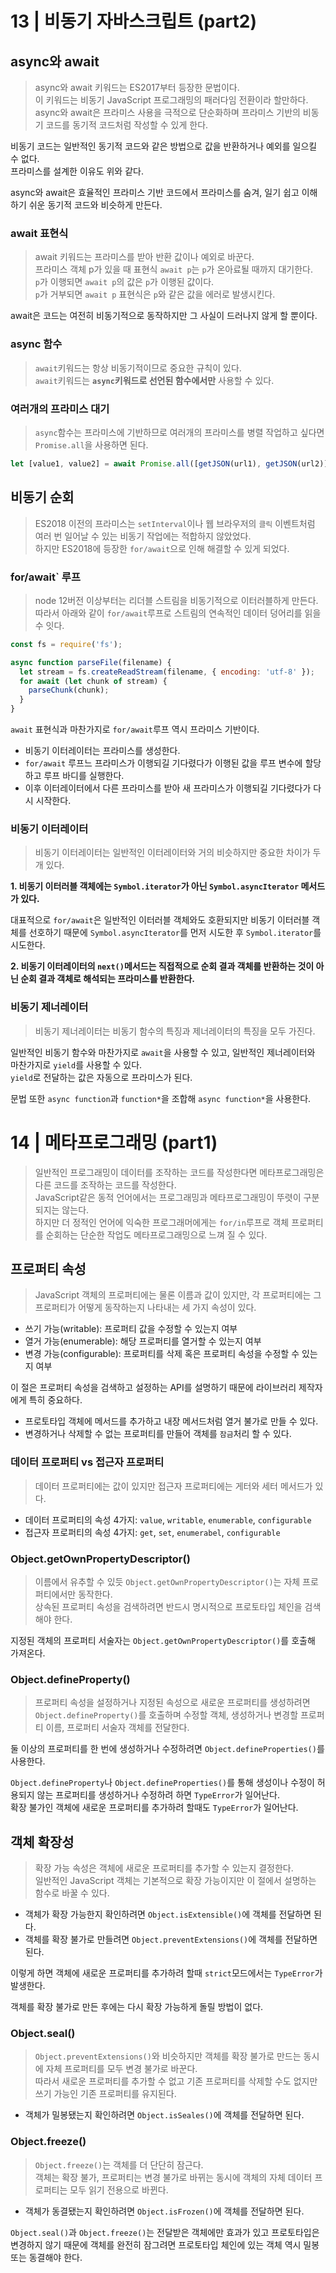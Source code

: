 # 13 | 비동기 자바스크립트 (part2)

## async와 await

> async와 await 키워드는 ES2017부터 등장한 문법이다.
> <br>이 키워드는 비동기 JavaScript 프로그래밍의 패러다임 전환이라 할만하다.
> <br>async와 await은 프라미스 사용을 극적으로 단순화하며 프라미스 기반의 비동기 코드를 동기적 코드처럼 작성할 수 있게 한다.

비동기 코드는 일반적인 동기적 코드와 같은 방법으로 값을 반환하거나 예외를 일으킬 수 없다.
<br>프라미스를 설계한 이유도 위와 같다.

async와 await은 효율적인 프라미스 기반 코드에서 프라미스를 숨겨, 일기 쉽고 이해하기 쉬운 동기적 코드와 비슷하게 만든다.

### await 표현식

> await 키워드는 프라미스를 받아 반환 값이나 예외로 바꾼다.
> <br>프라미스 객체 p가 있을 때 표현식 `await p`는 `p`가 온아료될 때까지 대기한다.
> <br>`p`가 이행되면 `await p`의 값은 `p`가 이행된 값이다.
> <br>`p`가 거부되면 `await p` 표현식은 `p`와 같은 값을 에러로 발생시킨다.

await은 코드는 여전히 비동기적으로 동작하지만 그 사실이 드러나지 않게 할 뿐이다.

### async 함수

> `await`키워드는 항상 비동기적이므로 중요한 규칙이 있다.
> <br>`await`키워드는 **`async`키워드로 선언된 함수에서만** 사용할 수 있다.

### 여러개의 프라미스 대기

> `async`함수는 프라미스에 기반하므로 여러개의 프라미스를 병렬 작업하고 싶다면 `Promise.all`을 사용하면 된다.

```js
let [value1, value2] = await Promise.all([getJSON(url1), getJSON(url2)]);
```

## 비동기 순회

> ES2018 이전의 프라미스는 `setInterval`이나 웹 브라우저의 `클릭` 이벤트처럼 여러 번 일어날 수 있는 비동기 작업에는 적합하지 않았었다.
> <br>하지만 ES2018에 등장한 `for/await`으로 인해 해결할 수 있게 되었다.

### for/await` 루프

> node 12버전 이상부터는 리더블 스트림을 비동기적으로 이터러블하게 만든다.
> <br>따라서 아래와 같이 `for/await`루프로 스트림의 연속적인 데이터 덩어리를 읽을 수 잇다.

```js
const fs = require('fs');

async function parseFile(filename) {
  let stream = fs.createReadStream(filename, { encoding: 'utf-8' });
  for await (let chunk of stream) {
    parseChunk(chunk);
  }
}
```

`await` 표현식과 마찬가지로 `for/await`루프 역시 프라미스 기반이다.

- 비동기 이터레이터는 프라미스를 생성한다.
- `for/await` 루프느 프라미스가 이행되길 기다렸다가 이행된 값을 루프 변수에 할당하고 루프 바디를 실행한다.
- 이후 이터레이터에서 다른 프라미스를 받아 새 프라미스가 이행되길 기다렸다가 다시 시작한다.

### 비동기 이터레이터

> 비동기 이터레이터는 일반적인 이터레이터와 거의 비슷하지만 중요한 차이가 두 개 있다.

**1. 비동기 이터러블 객체에는 `Symbol.iterator`가 아닌 `Symbol.asyncIterator` 메서드가 있다.**

대표적으로 `for/await`은 일반적인 이터러블 객체와도 호환되지만 비동기 이터러블 객체를 선호하기 때문에 `Symbol.asyncIterator`를 먼저 시도한 후 `Symbol.iterator`를 시도한다.

**2. 비동기 이터레이터의 `next()`메서드는 직접적으로 순회 결과 객체를 반환하는 것이 아닌 순회 결과 객체로 해석되는 프라미스를 반환한다.**

### 비동기 제너레이터

> 비동기 제너레이터는 비동기 함수의 특징과 제너레이터의 특징을 모두 가진다.

일반적인 비동기 함수와 마찬가지로 `await`을 사용할 수 있고, 일반적인 제너레이터와 마찬가지로 `yield`를 사용할 수 있다.
<br>`yield`로 전달하는 값은 자동으로 프라미스가 된다.

문법 또한 `async function`과 `function*`을 조합해 `async function*`을 사용한다.

# 14 | 메타프로그래밍 (part1)

> 일반적인 프로그래밍이 데이터를 조작하는 코드를 작성한다면 메타프로그래밍은 다른 코드를 조작하는 코드를 작성한다.
> <br>JavaScript같은 동적 언어에서는 프로그래밍과 메타프로그래밍이 뚜렷이 구분되지는 않는다.
> <br>하지만 더 정적인 언어에 익숙한 프로그래머에게는 `for/in`루프로 객체 프로퍼티를 순회하는 단순한 작업도 메타프로그래밍으로 느껴 질 수 있다.

## 프로퍼티 속성

> JavaScript 객체의 프로퍼티에는 물론 이름과 값이 있지만, 각 프로퍼티에는 그 프로퍼티가 어떻게 동작하는지 나타내는 세 가지 속성이 있다.

- 쓰기 가능(writable): 프로퍼티 값을 수정할 수 있는지 여부
- 열거 가능(enumerable): 해당 프로퍼티를 열거할 수 있는지 여부
- 변경 가능(configurable): 프로퍼티를 삭제 혹은 프로퍼티 속성을 수정할 수 있는지 여부

이 절은 프로퍼티 속성을 검색하고 설정하는 API를 설명하기 때문에 라이브러리 제작자에게 특히 중요하다.

- 프로토타입 객체에 메서드를 추가하고 내장 메서드처럼 열거 불가로 만들 수 있다.
- 변경하거나 삭제할 수 없는 프로퍼티를 만들어 객체를 `잠금`처리 할 수 있다.

### 데이터 프로퍼티 vs 접근자 프로퍼티

> 데이터 프로퍼티에는 값이 있지만 접근자 프로퍼티에는 게터와 세터 메서드가 있다.

- 데이터 프로퍼티의 속성 4가지: `value`, `writable`, `enumerable`, `configurable`
- 접근자 프로퍼티의 속성 4가지: `get`, `set`, `enumerabel`, `configurable`

### Object.getOwnPropertyDescriptor()

> 이름에서 유추할 수 있듯 `Object.getOwnPropertyDescriptor()`는 자체 프로퍼티에서만 동작한다.
> <br>상속된 프로퍼티 속성을 검색하려면 반드시 명시적으로 프로토타입 체인을 검색해야 한다.

지정된 객체의 프로퍼티 서술자는 `Object.getOwnPropertyDescriptor()`를 호출해 가져온다.

### Object.defineProperty()

> 프로퍼티 속성을 설정하거나 지정된 속성으로 새로운 프로퍼티를 생성하려면 `Object.defineProperty()`를 호출하며 수정할 객체, 생성하거나 변경할 프로퍼티 이름, 프로퍼티 서술자 객체를 전달한다.

둘 이상의 프로퍼티를 한 번에 생성하거나 수정하려면 `Object.defineProperties()`를 사용한다.

`Object.defineProperty`나 `Object.defineProperties()`를 통해 생성이나 수정이 허용되지 않는 프로퍼티를 생성하거나 수정하려 하면 `TypeError`가 일어난다.
<br>확장 불가인 객체에 새로운 프로퍼티를 추가하려 할때도 `TypeError`가 일어난다.

## 객체 확장성

> 확장 가능 속성은 객체에 새로운 프로퍼티를 추가할 수 있는지 결정한다.
> <br>일반적인 JavaScript 객체는 기본적으로 확장 가능이지만 이 절에서 설명하는 함수로 바꿀 수 있다.

- 객체가 확장 가능한지 확인하려면 `Object.isExtensible()`에 객체를 전달하면 된다.
- 객체를 확장 불가로 만들려면 `Object.preventExtensions()`에 객체를 전달하면 된다.

이렇게 하면 객체에 새로운 프로퍼티를 추가하려 할때 `strict`모드에서는 `TypeError`가 발생한다.

객체를 확장 불가로 만든 후에는 다시 확장 가능하게 돌릴 방법이 없다.

### Object.seal()

> `Object.preventExtensions()`와 비슷하지만 객체를 확장 불가로 만드는 동시에 자체 프로퍼티를 모두 변경 불가로 바꾼다.
> <br>따라서 새로운 프로퍼티를 추가할 수 없고 기존 프로퍼티를 삭제할 수도 없지만 쓰기 가능인 기존 프로퍼티를 유지된다.

- 객체가 밀봉됐는지 확인하려면 `Object.isSeales()`에 객체를 전달하면 된다.

### Object.freeze()

> `Object.freeze()`는 객체를 더 단단히 잠근다.
> <br>객체는 확장 불가, 프로퍼티는 변경 불가로 바뀌는 동시에 객체의 자체 데이터 프로퍼티는 모두 읽기 전용으로 바뀐다.

- 객체가 동결됐는지 확인하려면 `Object.isFrozen()`에 객체를 전달하면 된다.

`Object.seal()`과 `Object.freeze()`는 전달받은 객체에만 효과가 있고 프로토타입은 변경하지 않기 때문에 객체를 완전히 잠그려면 프로토타입 체인에 있는 객체 역시 밀봉 또는 동결해야 한다.
